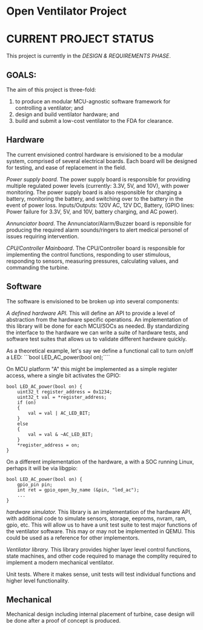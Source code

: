# Open Ventilator Project

# CURRENT PROJECT STATUS 
This project is currently in the *DESIGN & REQUIREMENTS PHASE*. 

## GOALS:

The aim of this project is three-fold:

1) to produce an modular MCU-agnostic software framework for controlling a ventilator; and
2) design and build ventilator hardware; and
3) build and submit a low-cost ventilator to the FDA for clearance.

## Hardware
The current envisioned control hardware is envisioned to be a modular system, comprised of
several electrical boards.  Each board will be designed for testing, and ease of replacement
in the field.

*Power supply board.*  The power supply board is responsible for providing multiple regulated
power levels (currently: 3.3V, 5V, and 10V), with power monitoring.  The power supply 
board is also responsible for charging a battery, monitoring the battery, and switching over
to the battery in the event of power loss.  Inputs/Outputs: 120V AC, 12V DC, Battery, 
(GPIO lines: Power failure for 3.3V, 5V, and 10V, battery charging, and AC power).

*Annunciator board*.  The Annunciator/Alarm/Buzzer board is reponsible for producing the 
required alarm sounds/ringers to alert medical personel of issues requiring 
intervention.

*CPU/Controller Mainboard*.  The CPU/Controller board is responsible for implementing
the control functions, responding to user stimulous, responding to sensors, measuring 
pressures, calculating values, and commanding the turbine.

## Software

The software is envisioned to be broken up into several components:

*A defined hardware API.*  This will define an API to provide a level of abstraction
from the hardware specific operations.  An implementation of this library will be
done for each MCU/SOCs as needed.  By standardizing the interface to the hardware
we can write a suite of hardware tests, and software test suites that allows us to
validate different hardware quickly.

As a theoretical example, let's say we define a functional
call to turn on/off a LED: ```bool LED_AC_power(bool on);````

On MCU platform "A" this might be implemented as a simple register access, where a single
bit activates the GPIO: 
```
bool LED_AC_power(bool on) {
    uint32_t register_address = 0x1234;
    uint32_t val = *register_address;
    if (on)
    {
        val = val | AC_LED_BIT;
    }
    else
    {
        val = val & ~AC_LED_BIT;
    }
    *register_address = on;
}
```
On a different implementation of the hardware, a with a SOC running Linux, perhaps it will be via libgpio:
```
bool LED_AC_power(bool on) {
	gpio_pin pin;
	int ret = gpio_open_by_name (&pin, "led_ac");
    ...
}
```

*hardware simulator.*  This library is an implementation of the hardware API, with 
additional code to simulate sensors, storage, eeproms, nvram, ram, gpio, etc.  This
will allow us to have a unit test suite to test major functions of the ventilator 
software.  This may or may not be implemented in QEMU.  This could be used as a 
reference for other implementors.

*Ventilator library.*  This library provides higher layer level control functions, state machines,
and other code required to manage the complity required to implement a modern
mechanical ventilator.

Unit tests.  Where it makes sense, unit tests will test individual functions and higher
level functionality.

## Mechanical

Mechanical design including internal placement of turbine, case design will be
done after a proof of concept is produced.
